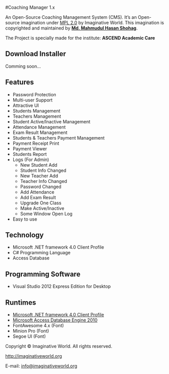 #Coaching Manager 1.x

An Open-Source Coaching Management System (CMS).
It’s an Open-source imagination under [MPL 2.0](https://www.mozilla.org/MPL/2.0/) by Imaginative World.
This imagination is copyrighted and maintained by **[Md. Mahmudul Hasan Shohag](http://shohag.imaginativeworld.org/)**.

The Project is specially made for the institute: **ASCEND Academic Care**

Download Installer
------------------
Comming soon...


Features
--------
- Password Protection
- Multi-user Support
- Attractive UI
- Students Management
- Teachers Management
- Student Active/Inactive Management
- Attendance Management
- Exam Result Management
- Students & Teachers Payment Management
- Payment Receipt Print
- Payment Viewer
- Students Report
- Logs (For Admin) 
	- New Student Add
	- Student Info Changed
	- New Teacher Add
	- Teacher Info Changed
	- Password Changed
	- Add Attendance
	- Add Exam Result
	- Upgrade One Class
	- Make Active/Inactive
	- Some Window Open Log
- Easy to use

Technology
----------
- Microsoft .NET framework 4.0 Client Profile
- C# Programming Language
- Access Database

Programming Software
--------------------
- Visual Studio 2012 Express Edition for Desktop

Runtimes
--------
- [Microsoft .NET framework 4.0 Client Profile](http://www.microsoft.com/en-us/download/details.aspx?id=24872)
- [Microsoft Access Database Engine 2010](http://www.microsoft.com/en-us/download/details.aspx?displaylang=en&id=13255)
- FontAwesome 4.x (Font)
- Minion Pro (Font)
- Segoe UI (Font)

Copyright © Imaginative World. All rights reserved.

http://imaginativeworld.org

E-mail: info@imaginativeworld.org
